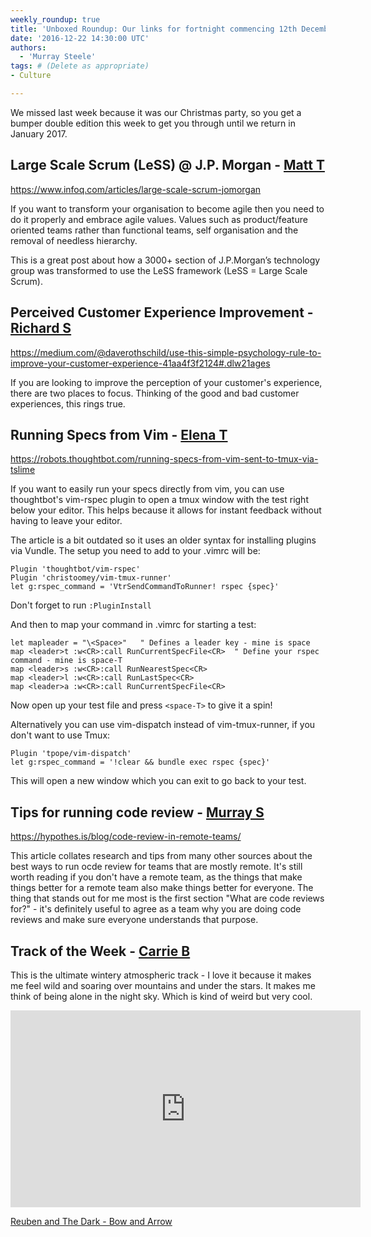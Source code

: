 ```yaml
---
weekly_roundup: true
title: 'Unboxed Roundup: Our links for fortnight commencing 12th December 2016'
date: '2016-12-22 14:30:00 UTC'
authors:
  - 'Murray Steele'
tags: # (Delete as appropriate)
- Culture

---
```


We missed last week because it was our Christmas party, so you get a bumper
double edition this week to get you through until we return in January 2017.

## Large Scale Scrum (LeSS) @ J.P. Morgan - [Matt T](/people#matt-turrell)

https://www.infoq.com/articles/large-scale-scrum-jomorgan

If you want to transform your organisation to become agile then you need to do
it properly and embrace agile values. Values such as product/feature oriented
teams rather than functional teams, self organisation and the removal of
needless hierarchy.

This is a great post about how a 3000+ section of J.P.Morgan’s technology group
was transformed to use the LeSS framework (LeSS = Large Scale Scrum).

## Perceived Customer Experience Improvement - [Richard S](/people#richard-stobart)

https://medium.com/@daverothschild/use-this-simple-psychology-rule-to-improve-your-customer-experience-41aa4f3f2124#.dlw21ages

If you are looking to improve the perception of your customer's experience,
there are two places to focus. Thinking of the good and bad customer
experiences, this rings true.

## Running Specs from Vim - [Elena T](/people#elena-tanasoiu)

https://robots.thoughtbot.com/running-specs-from-vim-sent-to-tmux-via-tslime

If you want to easily run your specs directly from vim, you can use thoughtbot's
vim-rspec plugin to open a tmux window with the test right below your editor.
This helps because it allows for instant feedback without having to leave your
editor.

The article is a bit outdated so it uses an older syntax for installing plugins
via Vundle. The setup you need to add to your .vimrc will be:

    Plugin 'thoughtbot/vim-rspec'
    Plugin 'christoomey/vim-tmux-runner'
    let g:rspec_command = 'VtrSendCommandToRunner! rspec {spec}'

Don't forget to run `:PluginInstall`

And then to map your command in .vimrc for starting a test:

    let mapleader = "\<Space>"   " Defines a leader key - mine is space
    map <leader>t :w<CR>:call RunCurrentSpecFile<CR>  " Define your rspec command - mine is space-T
    map <leader>s :w<CR>:call RunNearestSpec<CR>
    map <leader>l :w<CR>:call RunLastSpec<CR>
    map <leader>a :w<CR>:call RunCurrentSpecFile<CR>

Now open up your test file and press `<space-T>` to give it a spin!

Alternatively you can use vim-dispatch instead of vim-tmux-runner, if you don't want to use Tmux:

    Plugin 'tpope/vim-dispatch'
    let g:rspec_command = '!clear && bundle exec rspec {spec}'

This will open a new window which you can exit to go back to your test.

## Tips for running code review - [Murray S](/people#murray-steele)

https://hypothes.is/blog/code-review-in-remote-teams/

This article collates research and tips from many other sources about the best
ways to run ocde review for teams that are mostly remote.  It's still worth
reading if you don't have a remote team, as the things that make things better
for a remote team also make things better for everyone.  The thing that stands
out for me most is the first section "What are code reviews for?" - it's
definitely useful to agree as a team why you are doing code reviews and make
sure everyone understands that purpose.

## Track of the Week - [Carrie B](/people#carrie-bedingfield)

This is the ultimate wintery atmospheric track - I love it because it makes me feel wild and soaring over mountains
and under the stars. It makes me think of being alone in the night sky. Which is kind of weird but very cool.

<iframe width="560" height="315" src="https://www.youtube.com/embed/n6iADG0--8o" frameborder="0" allowfullscreen></iframe>

[Reuben and The Dark - Bow and Arrow](https://www.youtube.com/watch?v=n6iADG0--8o)

